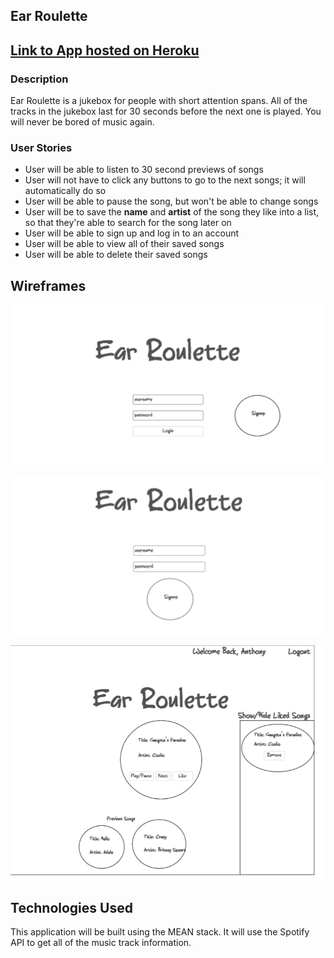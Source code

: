 ## Ear Roulette

## [Link to App hosted on Heroku](https://tranquil-beach-1904.herokuapp.com/)
### Description
Ear Roulette is a jukebox for people with short attention spans. All of the tracks in the jukebox last for 30 seconds before the next one is played. You will never be bored of music again.

### User Stories
  * User will be able to listen to 30 second previews of songs
  * User will not have to click any buttons to go to the next songs; it will automatically do so
  * User will be able to pause the song, but won't be able to change songs
  * User will be to save the **name** and **artist** of the song they like into a list, so that they're able to search for the song later on
  * User will be able to sign up and log in to an account
  * User will be able to view all of their saved songs
  * User will be able to delete their saved songs

## Wireframes
![User login](./public/Wireframe/Wireframe_Login.png)

![User signup](./public/Wireframe/Wireframe_Signup.png)

![User Main](./public/Wireframe/Wireframe_Main.png)

## Technologies Used
This application will be built using the MEAN stack. It will use the Spotify API to get all of the music track information.
